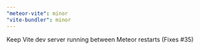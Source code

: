 ```yaml
---
"meteor-vite": minor
"vite-bundler": minor
---
```


Keep Vite dev server running between Meteor restarts (Fixes #35)
